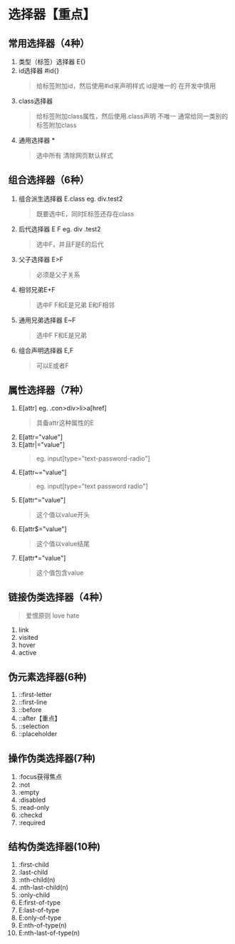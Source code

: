 # 选择器【重点】
## 常用选择器（4种）
1. 类型（标签）选择器 E{}
2. id选择器 #id{}
	> 给标签附加id，然后使用#id来声明样式
	> id是唯一的
	> 在开发中慎用
3. class选择器
	> 给标签附加class属性，然后使用.class声明
	> 不唯一
	> 通常给同一类别的标签附加class
4. 通用选择器 *
	> 选中所有
	> 清除网页默认样式
## 组合选择器（6种）
1. 组合派生选择器 E.class   eg. div.test2
	> 既要选中E，同时E标签还存在class
2. 后代选择器 E F eg. div .test2
	> 选中F，并且F是E的后代
3. 父子选择器 E>F 
	> 必须是父子关系
4. 相邻兄弟E+F 
	> 选中F
	> F和E是兄弟
	> E和F相邻
5. 通用兄弟选择器 E~F
	> 选中F
	> F和E是兄弟
6. 组合声明选择器 E,F
	> 可以E或者F
## 属性选择器（7种）
1. E[attr]  eg. .con>div>li>a[href]
	> 具备attr这种属性的E
2. E[attr="value"]
3. E[attr|="value"]
	>eg. input[type="text-password-radio"]
4. E[attr~="value"]
	>eg. input[type="text password radio"]
5. E[attr^="value"]
	> 这个值以value开头
6. E[attr$="value"]
	> 这个值以value结尾
7. E[attr*="value"]
	> 这个值包含value
## 链接伪类选择器（4种）
> 爱恨原则 love hate
1. link
2. visited
3. hover
4. active
## 伪元素选择器(6种)
1. ::first-letter
2. ::first-line
3. ::before
4. ::after【重点】
5. ::selection
6. ::placeholder
## 操作伪类选择器(7种)
1. :focus获得焦点
2. :not
3. :empty
4. :disabled
5. :read-only
6. :checkd
7. :required
## 结构伪类选择器(10种)
1. :first-child
2. :last-child
3. :nth-child(n)
4. :nth-last-child(n)
5. :only-child
6.  E:first-of-type
7.  E:last-of-type
8. E:only-of-type
9. E:nth-of-type(n)
10. E:nth-last-of-type(n)